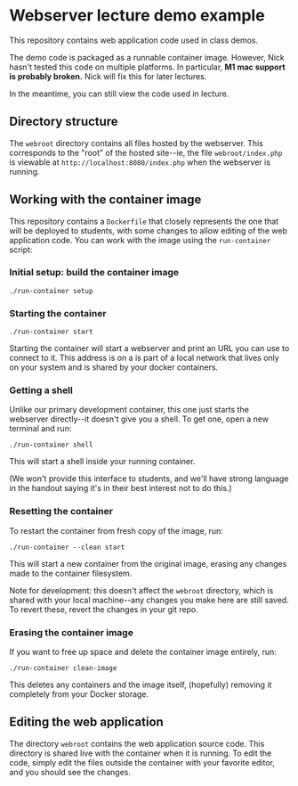 # Webserver lecture demo example

This repository contains web application code used in class demos.  

The demo code is packaged as a runnable container image.  However,
Nick hasn't tested this code on multiple platforms.  In particular,
**M1 mac support is probably broken.**  Nick will fix this for later
lectures.  

In the meantime, you can still view the code used in lecture.

## Directory structure

The `webroot` directory contains all files hosted by the webserver.
This corresponds to the "root" of the hosted site--ie, the file
`webroot/index.php` is viewable at `http://localhost:8080/index.php`
when the webserver is running.  

## Working with the container image

This repository contains a `Dockerfile` that closely represents the
one that will be deployed to students, with some changes to allow
editing of the web application code.  You can work with the image
using the `run-container` script:

### Initial setup:  build the container image

```
./run-container setup
```

### Starting the container
```
./run-container start
```
Starting the container will start a webserver and print an URL you can
use to connect to it.  This address is on a
is part of a local network that lives only on your system and is shared by your
docker containers.  

### Getting a shell

Unlike our primary development container, this one just starts the
webserver directly--it doesn't give you a shell.  To get one, open a
new terminal and run:
```
./run-container shell
```

This will start a shell inside your running container.  

(We won't provide this interface to students, and we'll have strong
language in the handout saying it's in their best interest not to do
this.)

### Resetting the container

To restart the container from fresh copy of the image, run:
```
./run-container --clean start
```

This will start a new container from the original image, erasing any
changes made to the container filesystem. 

Note for development:  this doesn't affect the `webroot` directory,
which is shared with your local machine--any changes you make here are
still saved.  To revert these, revert the changes in your git repo.  

### Erasing the container image

If you want to free up space and delete the container image entirely,
run:
```
./run-container clean-image
```

This deletes any containers and the image itself, (hopefully) removing
it completely from your Docker storage.  


## Editing the web application

The directory `webroot` contains the web application source code.
This directory is shared live with the container when it is running.
To edit the code, simply edit the files outside the container with
your favorite editor, and you should see the changes.  

